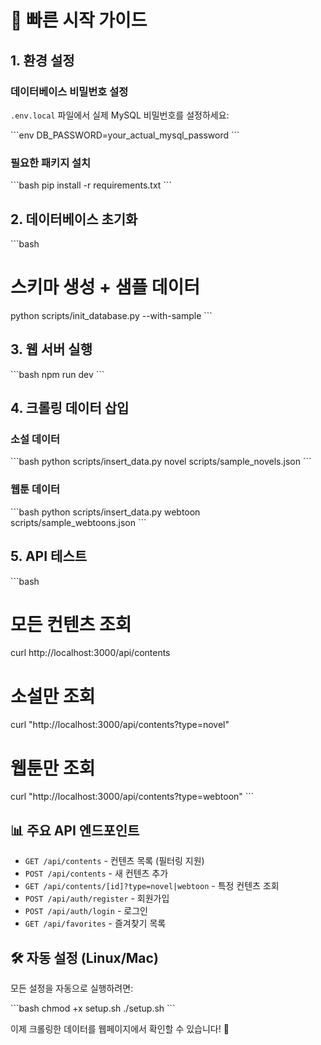 # 🚀 빠른 시작 가이드

## 1. 환경 설정

### 데이터베이스 비밀번호 설정
`.env.local` 파일에서 실제 MySQL 비밀번호를 설정하세요:

\`\`\`env
DB_PASSWORD=your_actual_mysql_password
\`\`\`

### 필요한 패키지 설치
\`\`\`bash
pip install -r requirements.txt
\`\`\`

## 2. 데이터베이스 초기화

\`\`\`bash
# 스키마 생성 + 샘플 데이터
python scripts/init_database.py --with-sample
\`\`\`

## 3. 웹 서버 실행

\`\`\`bash
npm run dev
\`\`\`

## 4. 크롤링 데이터 삽입

### 소설 데이터
\`\`\`bash
python scripts/insert_data.py novel scripts/sample_novels.json
\`\`\`

### 웹툰 데이터
\`\`\`bash
python scripts/insert_data.py webtoon scripts/sample_webtoons.json
\`\`\`

## 5. API 테스트

\`\`\`bash
# 모든 컨텐츠 조회
curl http://localhost:3000/api/contents

# 소설만 조회
curl "http://localhost:3000/api/contents?type=novel"

# 웹툰만 조회
curl "http://localhost:3000/api/contents?type=webtoon"
\`\`\`

## 📊 주요 API 엔드포인트

- `GET /api/contents` - 컨텐츠 목록 (필터링 지원)
- `POST /api/contents` - 새 컨텐츠 추가
- `GET /api/contents/[id]?type=novel|webtoon` - 특정 컨텐츠 조회
- `POST /api/auth/register` - 회원가입
- `POST /api/auth/login` - 로그인
- `GET /api/favorites` - 즐겨찾기 목록

## 🛠 자동 설정 (Linux/Mac)

모든 설정을 자동으로 실행하려면:

\`\`\`bash
chmod +x setup.sh
./setup.sh
\`\`\`

이제 크롤링한 데이터를 웹페이지에서 확인할 수 있습니다! 🎉
